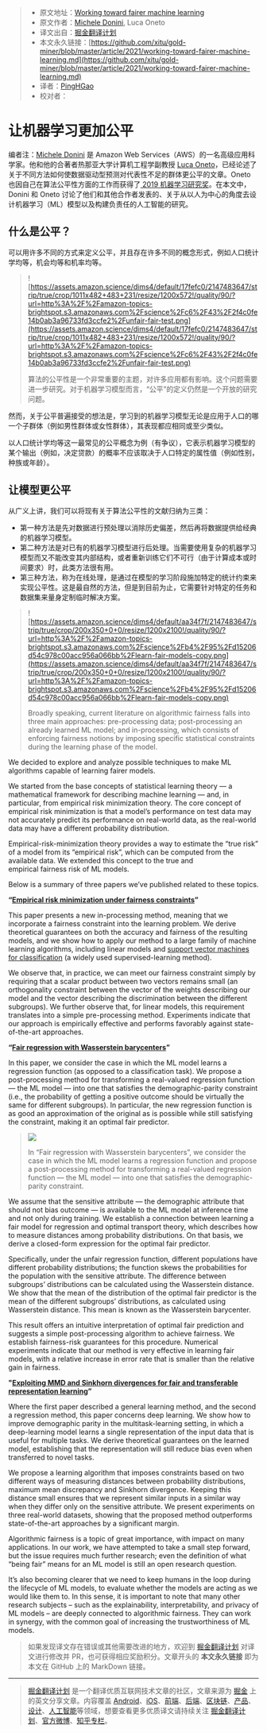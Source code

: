> * 原文地址：[Working toward fairer machine learning](https://www.amazon.science/research-awards/success-stories/algorithmic-bias-and-fairness-in-machine-learning)
> * 原文作者：[Michele Donini](https://www.amazon.science/author/michele-donini), Luca Oneto
> * 译文出自：[掘金翻译计划](https://github.com/xitu/gold-miner)
> * 本文永久链接：[https://github.com/xitu/gold-miner/blob/master/article/2021/working-toward-fairer-machine-learning.md](https://github.com/xitu/gold-miner/blob/master/article/2021/working-toward-fairer-machine-learning.md)
> * 译者：[PingHGao](https://github.com/PingHGao)
> * 校对者：

# 让机器学习更加公平

编者注：[Michele Donini](https://www.linkedin.com/in/michele-donini-2484734a/) 是 Amazon Web Services（AWS）的一名高级应用科学家。他和他的合著者热那亚大学计算机工程学副教授 [Luca Oneto](https://www.lucaoneto.com/)，已经论述了关于不同方法如何使数据驱动型预测对代表性不足的群体更公平的文章。Oneto 也因自己在算法公平性方面的工作而获得了[ 2019 机器学习研究奖](https://www.amazon.science/research-awards/recipients/luca-oneto)。在本文中，Donini 和 Oneto 讨论了他们和其他合作者发表的、关于从以人为中心的角度去设计机器学习（ML）模型以及构建负责任的人工智能的研究。

## 什么是公平？

可以用许多不同的方式来定义公平，并且存在许多不同的概念形式，例如人口统计学均等，机会均等和机率均等。

>![https://assets.amazon.science/dims4/default/17fefc0/2147483647/strip/true/crop/1011x482+483+231/resize/1200x572!/quality/90/?url=http%3A%2F%2Famazon-topics-brightspot.s3.amazonaws.com%2Fscience%2Fc6%2F43%2F2f4c0fe14b0ab3a96733fd3ccfe2%2Funfair-fair-test.png](https://assets.amazon.science/dims4/default/17fefc0/2147483647/strip/true/crop/1011x482+483+231/resize/1200x572!/quality/90/?url=http%3A%2F%2Famazon-topics-brightspot.s3.amazonaws.com%2Fscience%2Fc6%2F43%2F2f4c0fe14b0ab3a96733fd3ccfe2%2Funfair-fair-test.png)
>
>算法的公平性是一个非常重要的主题，对许多应用都有影响。这个问题需要进一步研究。对于机器学习模型而言，“公平”的定义仍然是一个开放的研究问题。

然而，关于公平普遍接受的想法是，学习到的机器学习模型无论是应用于人口的哪一个子群体（例如男性群体或女性群体），其表现都应相同或至少类似。

以人口统计学均等这一最常见的公平概念为例（有争议），它表示机器学习模型的某个输出（例如，决定贷款）的概率不应该取决于人口特定的属性值（例如性别，种族或年龄）。

## 让模型更公平

从广义上讲，我们可以将现有关于算法公平性的文献归纳为三类：

- 第一种方法是先对数据进行预处理以消除历史偏差，然后再将数据提供给经典的机器学习模型。
- 第二种方法是对已有的机器学习模型进行后处理。当需要使用复杂的机器学习模型而又不能改变其内部结构，或者重新训练它们不可行（由于计算成本或时间要求）时，此类方法很有用。
- 第三种方法，称为在线处理，是通过在模型的学习阶段施加特定的统计约束来实现公平性。这是最自然的方法，但是到目前为止，它需要针对特定的任务和数据集来量身定制临时解决方案。

>![https://assets.amazon.science/dims4/default/aa34f7f/2147483647/strip/true/crop/200x350+0+0/resize/1200x2100!/quality/90/?url=http%3A%2F%2Famazon-topics-brightspot.s3.amazonaws.com%2Fscience%2Fb4%2F95%2Fd15206d54c978c00acc956a066bb%2Flearn-fair-models-copy.png](https://assets.amazon.science/dims4/default/aa34f7f/2147483647/strip/true/crop/200x350+0+0/resize/1200x2100!/quality/90/?url=http%3A%2F%2Famazon-topics-brightspot.s3.amazonaws.com%2Fscience%2Fb4%2F95%2Fd15206d54c978c00acc956a066bb%2Flearn-fair-models-copy.png)
>
>Broadly speaking, current literature on algorithmic fairness falls into three main approaches: pre-processing data; post-processing an already learned ML model; and in-processing, which consists of enforcing fairness notions by imposing specific statistical constraints during the learning phase of the model.

We decided to explore and analyze possible techniques to make ML algorithms capable of learning fairer models.

We started from the base concepts of statistical learning theory — a mathematical framework for describing machine learning — and, in particular, from empirical risk minimization theory. The core concept of empirical risk minimization is that a model’s performance on test data may not accurately predict its performance on real-world data, as the real-world data may have a different probability distribution.

Empirical-risk-minimization theory provides a way to estimate the “true risk” of a model from its “empirical risk”, which can be computed from the available data. We extended this concept to the true and empirical fairness risk of ML models.

Below is a summary of three papers we’ve published related to these topics.

**“[Empirical risk minimization under fairness constraints](https://arxiv.org/pdf/1802.08626.pdf)”**

This paper presents a new in-processing method, meaning that we incorporate a fairness constraint into the learning problem. We derive theoretical guarantees on both the accuracy and fairness of the resulting models, and we show how to apply our method to a large family of machine learning algorithms, including linear models and [support vector machines for classification](https://scikit-learn.org/stable/modules/svm.html#svm-classification) (a widely used supervised-learning method).

We observe that, in practice, we can meet our fairness constraint simply by requiring that a scalar product between two vectors remains small (an orthogonality constraint between the vector of the weights describing our model and the vector describing the discrimination between the different subgroups). We further observe that, for linear models, this requirement translates into a simple pre-processing method. Experiments indicate that our approach is empirically effective and performs favorably against state-of-the-art approaches.

**“[Fair regression with Wasserstein barycenters](https://arxiv.org/pdf/2006.07286.pdf)”**

In this paper, we consider the case in which the ML model learns a regression function (as opposed to a classification task). We propose a post-processing method for transforming a real-valued regression function — the ML model — into one that satisfies the demographic-parity constraint (i.e., the probability of getting a positive outcome should be virtually the same for different subgroups). In particular, the new regression function is as good an approximation of the original as is possible while still satisfying the constraint, making it an optimal fair predictor.

>![](https://assets.amazon.science/dims4/default/193689d/2147483647/strip/true/crop/250x310+0+0/resize/1200x1488!/quality/90/?url=http%3A%2F%2Famazon-topics-brightspot.s3.amazonaws.com%2Fscience%2F30%2F64%2F814dbdbf42e8b57c5454be7be982%2Ffair-representation-copy.png)
>
>In “Fair regression with Wasserstein barycenters”, we consider the case in which the ML model learns a regression function and propose a post-processing method for transforming a real-valued regression function — the ML model — into one that satisfies the demographic-parity constraint.

We assume that the sensitive attribute — the demographic attribute that should not bias outcome — is available to the ML model at inference time and not only during training. We establish a connection between learning a fair model for regression and optimal transport theory, which describes how to measure distances among probability distributions. On that basis, we derive a closed-form expression for the optimal fair predictor.

Specifically, under the unfair regression function, different populations have different probability distributions; the function skews the probabilities for the population with the sensitive attribute. The difference between subgroups’ distributions can be calculated using the Wasserstein distance. We show that the mean of the distribution of the optimal fair predictor is the mean of the different subgroups’ distributions, as calculated using Wasserstein distance. This mean is known as the Wasserstein barycenter.

This result offers an intuitive interpretation of optimal fair prediction and suggests a simple post-processing algorithm to achieve fairness. We establish fairness-risk guarantees for this procedure. Numerical experiments indicate that our method is very effective in learning fair models, with a relative increase in error rate that is smaller than the relative gain in fairness.

**"[Exploiting MMD and Sinkhorn divergences for fair and transferable representation learning](https://www.amazon.science/publications/exploiting-mmd-and-sinkhorn-divergences-for-fair-and-transferable-representation-learning)”**

Where the first paper described a general learning method, and the second a regression method, this paper concerns deep learning. We show how to improve demographic parity in the multitask-learning setting, in which a deep-learning model learns a single representation of the input data that is useful for multiple tasks. We derive theoretical guarantees on the learned model, establishing that the representation will still reduce bias even when transferred to novel tasks.

We propose a learning algorithm that imposes constraints based on two different ways of measuring distances between probability distributions, maximum mean discrepancy and Sinkhorn divergence. Keeping this distance small ensures that we represent similar inputs in a similar way when they differ only on the sensitive attribute. We present experiments on three real-world datasets, showing that the proposed method outperforms state-of-the-art approaches by a significant margin.

Algorithmic fairness is a topic of great importance, with impact on many applications. In our work, we have attempted to take a small step forward, but the issue requires much further research; even the definition of what “being fair” means for an ML model is still an open research question.

It’s also becoming clearer that we need to keep humans in the loop during the lifecycle of ML models, to evaluate whether the models are acting as we would like them to. In this sense, it is important to note that many other research subjects – such as the explainability, interpretability, and privacy of ML models – are deeply connected to algorithmic fairness. They can work in synergy, with the common goal of increasing the trustworthiness of ML models.

> 如果发现译文存在错误或其他需要改进的地方，欢迎到 [掘金翻译计划](https://github.com/xitu/gold-miner) 对译文进行修改并 PR，也可获得相应奖励积分。文章开头的 **本文永久链接** 即为本文在 GitHub 上的 MarkDown 链接。

---


> [掘金翻译计划](https://github.com/xitu/gold-miner) 是一个翻译优质互联网技术文章的社区，文章来源为 [掘金](https://juejin.im) 上的英文分享文章。内容覆盖 [Android](https://github.com/xitu/gold-miner#android)、[iOS](https://github.com/xitu/gold-miner#ios)、[前端](https://github.com/xitu/gold-miner#前端)、[后端](https://github.com/xitu/gold-miner#后端)、[区块链](https://github.com/xitu/gold-miner#区块链)、[产品](https://github.com/xitu/gold-miner#产品)、[设计](https://github.com/xitu/gold-miner#设计)、[人工智能](https://github.com/xitu/gold-miner#人工智能)等领域，想要查看更多优质译文请持续关注 [掘金翻译计划](https://github.com/xitu/gold-miner)、[官方微博](http://weibo.com/juejinfanyi)、[知乎专栏](https://zhuanlan.zhihu.com/juejinfanyi)。
